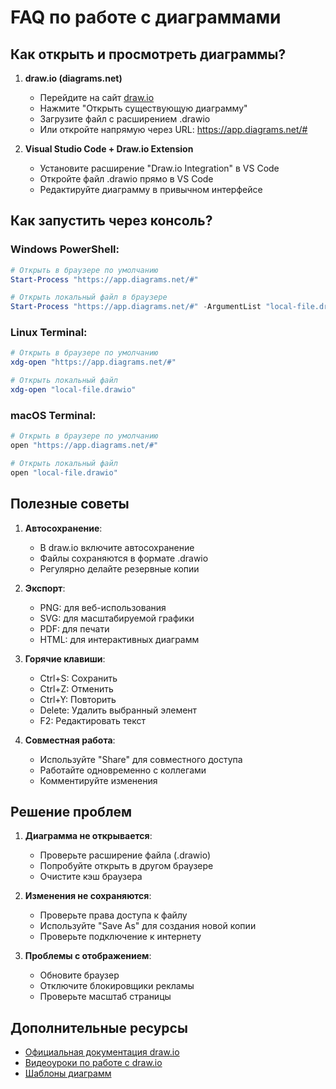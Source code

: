 # FAQ по работе с диаграммами

## Как открыть и просмотреть диаграммы?

1. **draw.io (diagrams.net)**
   - Перейдите на сайт [draw.io](https://app.diagrams.net/)
   - Нажмите "Открыть существующую диаграмму"
   - Загрузите файл с расширением .drawio
   - Или откройте напрямую через URL: https://app.diagrams.net/#

2. **Visual Studio Code + Draw.io Extension**
   - Установите расширение "Draw.io Integration" в VS Code
   - Откройте файл .drawio прямо в VS Code
   - Редактируйте диаграмму в привычном интерфейсе

## Как запустить через консоль?

### Windows PowerShell:
```powershell
# Открыть в браузере по умолчанию
Start-Process "https://app.diagrams.net/#"

# Открыть локальный файл в браузере
Start-Process "https://app.diagrams.net/#" -ArgumentList "local-file.drawio"
```

### Linux Terminal:
```bash
# Открыть в браузере по умолчанию
xdg-open "https://app.diagrams.net/#"

# Открыть локальный файл
xdg-open "local-file.drawio"
```

### macOS Terminal:
```bash
# Открыть в браузере по умолчанию
open "https://app.diagrams.net/#"

# Открыть локальный файл
open "local-file.drawio"
```

## Полезные советы

1. **Автосохранение**:
   - В draw.io включите автосохранение
   - Файлы сохраняются в формате .drawio
   - Регулярно делайте резервные копии

2. **Экспорт**:
   - PNG: для веб-использования
   - SVG: для масштабируемой графики
   - PDF: для печати
   - HTML: для интерактивных диаграмм

3. **Горячие клавиши**:
   - Ctrl+S: Сохранить
   - Ctrl+Z: Отменить
   - Ctrl+Y: Повторить
   - Delete: Удалить выбранный элемент
   - F2: Редактировать текст

4. **Совместная работа**:
   - Используйте "Share" для совместного доступа
   - Работайте одновременно с коллегами
   - Комментируйте изменения

## Решение проблем

1. **Диаграмма не открывается**:
   - Проверьте расширение файла (.drawio)
   - Попробуйте открыть в другом браузере
   - Очистите кэш браузера

2. **Изменения не сохраняются**:
   - Проверьте права доступа к файлу
   - Используйте "Save As" для создания новой копии
   - Проверьте подключение к интернету

3. **Проблемы с отображением**:
   - Обновите браузер
   - Отключите блокировщики рекламы
   - Проверьте масштаб страницы

## Дополнительные ресурсы

- [Официальная документация draw.io](https://www.diagrams.net/doc/)
- [Видеоуроки по работе с draw.io](https://www.youtube.com/c/drawio)
- [Шаблоны диаграмм](https://app.diagrams.net/?splash=0&clibs=Uhttps%3A%2F%2Fjgraph.github.io%2Fdrawio-libs%2Flibs%2Ftemplates.xml) 